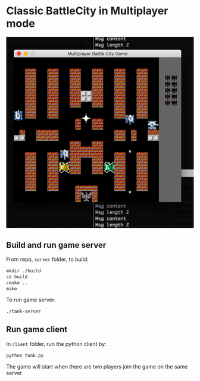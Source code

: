 # Classic BattleCity in Multiplayer mode

![BattleCity](./images/battlecity-multiplayer.png)

## Build and run game server

From repo, `server` folder, to build: 

    mkdir ./build
    cd build
    cmake ..
    make

To run game server: 

    ./tank-server

## Run game client

In `client` folder, run the python client by: 

    python tank.py

The game will start when there are two players join the game on the same server
